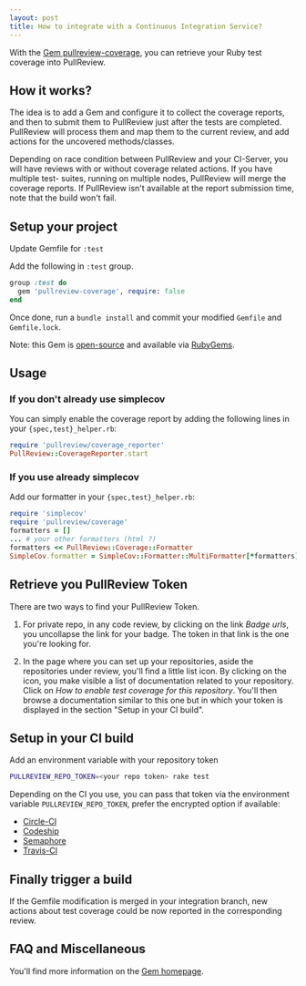 ```yaml
---
layout: post
title: How to integrate with a Continuous Integration Service?
---
```


With the [Gem pullreview-coverage](https://github.com/8thcolor/pullreview-coverage/), you can retrieve your Ruby test coverage into PullReview.

## How it works?

The idea is to add a Gem and configure it to collect the coverage reports, and
then to submit them to PullReview just after the tests are completed. PullReview
will process them and map them to the current review, and add actions for the
uncovered methods/classes.

Depending on race condition between PullReview and your CI-Server, you will have
reviews with or without coverage related actions. If you have multiple test-
suites, running on multiple nodes, PullReview will merge the coverage reports.
If PullReview isn't available at the report submission time, note that the build
won't fail.

## Setup your project

Update Gemfile for `:test`

Add the following in `:test` group.

```Ruby
group :test do
  gem 'pullreview-coverage', require: false
end
```

Once done, run a `bundle install` and commit your modified `Gemfile` and
`Gemfile.lock`.

Note: this Gem is [open-source](https://github.com/8thcolor/pullreview-coverage) and available via [RubyGems](https://rubygems.org/gems/pullreview-coverage).

## Usage

### If you don't already use simplecov

You can simply enable the coverage report by adding the following lines in your
`{spec,test}_helper.rb`:

```Ruby
require 'pullreview/coverage_reporter'
PullReview::CoverageReporter.start
```

### If you use already simplecov

Add our formatter in your `{spec,test}_helper.rb`:

```Ruby
require 'simplecov'
require 'pullreview/coverage'
formatters = []
... # your other formatters (html ?)
formatters << PullReview::Coverage::Formatter
SimpleCov.formatter = SimpleCov::Formatter::MultiFormatter[*formatters]
```

## Retrieve you PullReview Token

There are two ways to find your PullReview Token.

1. For private repo, in any code review, by clicking on the link *Badge urls*, you uncollapse the link for your badge.
The token in that link is the one you're looking for.

2. In the page where you can set up your repositories, aside the repositories under review, you'll find a
little list icon. By clicking on the icon, you make visible a list of documentation related to your
repository. Click on *How to enable test coverage for this repository*. You'll then browse a documentation
similar to this one but in which your token is displayed in the section "Setup in your CI build".

## Setup in your CI build

Add an environment variable with your repository token

```Bash
PULLREVIEW_REPO_TOKEN=<your repo token> rake test
```

Depending on the CI you use, you can pass that token via the environment
variable `PULLREVIEW_REPO_TOKEN`, prefer the encrypted option if available:

* [Circle-CI](https://circleci.com/docs/environment-variables#setting-environment-variables-for-all-commands-without-adding-them-to-git)
* [Codeship](https://www.codeship.io/documentation/continuous-integration/set-environment-variables/)
* [Semaphore](https://semaphoreapp.com/docs/exporting-environment-variables.html)
* [Travis-CI ](http://docs.travis-ci.com/user/build-configuration/#Secure-environment-variables)

## Finally trigger a build

If the Gemfile modification is merged in your integration branch, new actions
about test coverage could be now reported in the corresponding review.

## FAQ and Miscellaneous

You'll find more information on the
[Gem homepage](https://github.com/8thcolor/pullreview-coverage).
